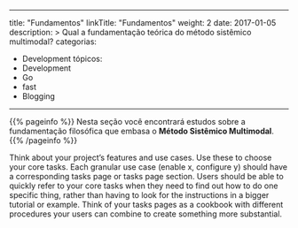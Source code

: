 
---
title: "Fundamentos"
linkTitle: "Fundamentos"
weight: 2
date: 2017-01-05
description: >
  Qual a fundamentação teórica do método sistêmico multimodal?
categorias:
- Development
tópicos:
- Development
- Go
- fast
- Blogging
---

{{% pageinfo %}}
Nesta seção você encontrará estudos sobre a fundamentação filosófica que embasa o **Método Sistêmico Multimodal**.
{{% /pageinfo %}}

Think about your project’s features and use cases. Use these to choose your core tasks. Each granular use case (enable x, configure y) should have a corresponding tasks page or tasks page section. Users should be able to quickly refer to your core tasks when they need to find out how to do one specific thing, rather than having to look for the instructions in a bigger tutorial or example. Think of your tasks pages as a cookbook with different procedures your users can combine to create something more substantial.

